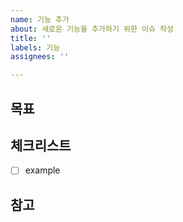 ```yaml
---
name: 기능 추가
about: 새로운 기능을 추가하기 위한 이슈 작성
title: ''
labels: 기능
assignees: ''

---
```


## 목표

<!-- 필요시 사진 첨부 -->

## 체크리스트

-   [ ] example

## 참고
